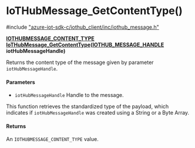 # IoTHubMessage_GetContentType()

\#include ["azure-iot-sdk-c/iothub_client/inc/iothub_message.h"](../iot-c-ref-iothub-message-h.md)  

**[IOTHUBMESSAGE_CONTENT_TYPE](#iothub__message_8h_1aea6d5176bef9e4c53f015b35f5f32d16) [IoTHubMessage_GetContentType](#iothub__message_8h_1ae7fd8e5a5844a4346933a86feb577d3c)([IOTHUB_MESSAGE_HANDLE](#iothub__message_8h_1a98782b8f57e3f751b4f0196de946432c) iotHubMessageHandle)**

Returns the content type of the message given by parameter `iotHubMessageHandle`.

#### Parameters
* `iotHubMessageHandle` Handle to the message.

This function retrieves the standardized type of the payload, which indicates if `iotHubMessageHandle` was created using a String or a Byte Array.

#### Returns
An `IOTHUBMESSAGE_CONTENT_TYPE` value.

